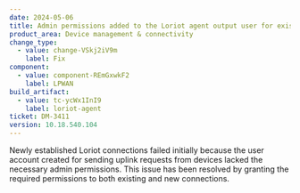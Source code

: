 ```yaml
---
date: 2024-05-06
title: Admin permissions added to the Loriot agent output user for existing and new devices   
product_area: Device management & connectivity
change_type:
  - value: change-VSkj2iV9m
    label: Fix
component:
  - value: component-REmGxwkF2
    label: LPWAN
build_artifact:
  - value: tc-ycWx1InI9
    label: loriot-agent
ticket: DM-3411
version: 10.18.540.104
---
```

Newly established Loriot connections failed initially because the user account created for sending uplink requests from devices lacked the necessary admin permissions. This issue has been resolved by granting the required permissions to both existing and new connections.
